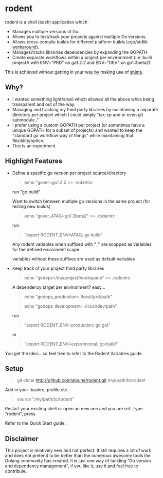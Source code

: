 # rodent

rodent is a shell (bash) application which:

* Manages multiple versions of Go.
* Allows you to test/track your projects against multiple Go versions.
* Allows cross-compile builds for different platform builds (cgo/stdlib [workaround](https://groups.google.com/d/msg/golang-nuts/2XoGUvBalcw/ErSWiTlO17kJ)).
* Manages/tracks librairies dependencies by expanding the GOPATH
* Create separate workflows within a project per environment (i.e: build projectA with ENV="PRD" on go1.2.2 and ENV="DEV" on go1.3beta2)

This is achieved without getting in your way by making use of [shims](http://en.wikipedia.org/wiki/Shim_%28computing%29).

## Why?

* I wanted something light/small which allowed all the above while being transparent and out of the way.
* Managing and tracking my third party libraries by maintaining a separate directory per project which I could simply "tar; cp and or even git submodule.." 
* I prefer using a custom GOPATH per project (or sometimes have a unique GOPATH for a subset of projects) and wanted to keep the "standard go workflow way of things" while maintaining that flexiblity/option.
* This is an experiment.

## Highlight Features

* Define a specific go version per project source/directory
  > echo "gover=go1.2.2 >> .rodentrc

  run "go build"

  Want to switch between multiple go versions in the same project (for testing new builds)
  > echo "gover_ATAG=go1.3beta2" >> .rodentrc
  
  run
  > "export RODENT_ENV=ATAG; go build"
  
  Any rodent variables when suffixed with "\_<LABEL>" are scopped as variables for the defined enviroment scope <LABEL>
  
  variables without these <LABEL> suffixes are used as default variables

* Keep track of your project third party libraries
  > echo "godeps=/my/project/workspace" >> .rodentrc

  A dependency target per environment? easy...
  > echo "godeps_production=./local/prd/path"
  
  > echo "godeps_development=./local/dev/path"
  
  run
  > "export RODENT_ENV=production; go get"
  
  or
  > "export RODENT_ENV=experimental; go build"

You get the idea... so feel free to refer to the Rodent Variables guide.

## Setup

> git clone http://github.com/alouhe/rodent.git /my/path/to/rodent

Add in your .bashrc, profile etc.

> source "/my/path/to/rodent"

Restart your existing shell or open an new one and you are set. Type "rodent", press <Enter>

Refer to the Quick Start guide.


## Disclaimer

This project is relatively new and not perfect. It still requires a lot of work and does not pretend to be better than the numerous awesome tools the Golang community has created. It is just one way of tackling "Go version and dependency management", if you like it, use it and feel free to contribute.
